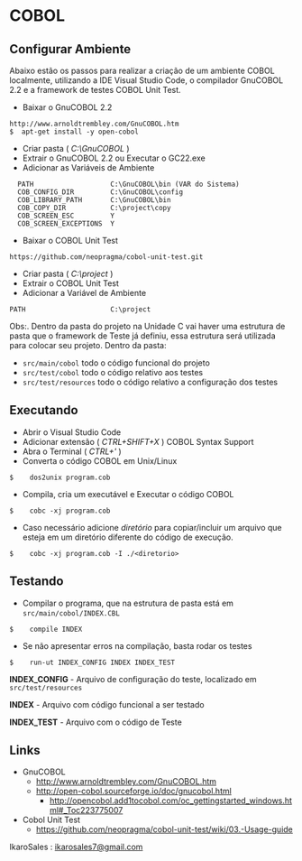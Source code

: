 # COBOL

## Configurar Ambiente  
Abaixo estão os passos para realizar a criação de um ambiente COBOL localmente, utilizando a IDE Visual Studio Code, o compilador GnuCOBOL 2.2 e a framework de testes COBOL Unit Test.

  * Baixar o GnuCOBOL 2.2
  ```
  http://www.arnoldtrembley.com/GnuCOBOL.htm
$  apt-get install -y open-cobol
  ```
  * Criar pasta ( *C:\GnuCOBOL* )
  * Extrair o GnuCOBOL 2.2 ou Executar o GC22.exe
  * Adicionar as Variáveis de Ambiente
  ```
    PATH                   C:\GnuCOBOL\bin (VAR do Sistema)
    COB_CONFIG_DIR         C:\GnuCOBOL\config
    COB_LIBRARY_PATH       C:\GnuCOBOL\bin
    COB_COPY_DIR           C:\project\copy
    COB_SCREEN_ESC         Y
    COB_SCREEN_EXCEPTIONS  Y
  ```
  * Baixar o COBOL Unit Test
  ```
  https://github.com/neopragma/cobol-unit-test.git
  ```
  * Criar pasta ( *C:\project* )
  * Extrair o COBOL Unit Test
  * Adicionar a Variável de Ambiente
  ```
  PATH                     C:\project
  ```

Obs:. Dentro da pasta do projeto na Unidade C vai haver uma estrutura de pasta que o framework de Teste já definiu, essa estrutura será utilizada para colocar seu projeto. Dentro da pasta:
  * `src/main/cobol` todo o código funcional do projeto 
  * `src/test/cobol` todo o código relativo aos testes
  * `src/test/resources` todo o código relativo a configuração dos testes

## Executando 
  * Abrir o Visual Studio Code
  * Adicionar extensão ( *CTRL+SHIFT+X* ) COBOL Syntax Support
  * Abra o Terminal ( *CTRL+'* )
  * Converta o código COBOL em Unix/Linux
  ```
$    dos2unix program.cob
  ```
  * Compila, cria um executável e Executar o código COBOL 
  ```
$    cobc -xj program.cob
  ```
  * Caso necessário adicione *diretório* para copiar/incluir um arquivo que esteja em um diretório diferente do código de execução.
  ```
$    cobc -xj program.cob -I ./<diretorio>
  ```

## Testando
  * Compilar o programa, que na estrutura de pasta está em `src/main/cobol/INDEX.CBL`
  ```
$    compile INDEX
  ```
  * Se não apresentar erros na compilação, basta rodar os testes
  ```
$    run-ut INDEX_CONFIG INDEX INDEX_TEST
  ```
**INDEX_CONFIG** - Arquivo de configuração do teste, localizado em `src/test/resources`

**INDEX** - Arquivo com código funcional a ser testado

**INDEX_TEST** - Arquivo com o código de Teste

## Links
  * GnuCOBOL
    * http://www.arnoldtrembley.com/GnuCOBOL.htm
    * http://open-cobol.sourceforge.io/doc/gnucobol.html
	  * http://opencobol.add1tocobol.com/oc_gettingstarted_windows.html#_Toc223775007
  * Cobol Unit Test
	  * https://github.com/neopragma/cobol-unit-test/wiki/03.-Usage-guide

IkaroSales : <ikarosales7@gmail.com>